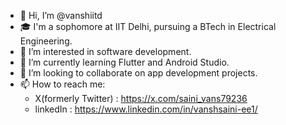 - 👋 Hi, I’m @vanshiitd
- 🎓 I'm a sophomore at IIT Delhi, pursuing a BTech in Electrical Engineering.
- 👀 I’m interested in software development.
- 🌱 I’m currently learning Flutter and Android Studio.
- 💞️ I’m looking to collaborate on app development projects.
- 📫 How to reach me:
     - X(formerly Twitter) : https://x.com/saini_vans79236
     - linkedIn : https://www.linkedin.com/in/vanshsaini-ee1/


<!---
vanshiitd/vanshiitd is a ✨ special ✨ repository because its `README.md` (this file) appears on your GitHub profile.
You can click the Preview link to take a look at your changes.
--->
